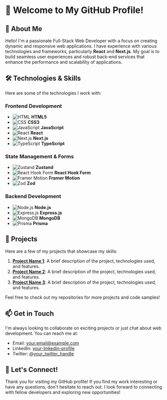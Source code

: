 # 👋 Welcome to My GitHub Profile!

## 🌟 About Me

Hello! I'm a passionate Full-Stack Web Developer with a focus on creating dynamic and responsive web applications. I have experience with various technologies and frameworks, particularly **React** and **Next.js**. My goal is to build seamless user experiences and robust back-end services that enhance the performance and scalability of applications.

## 🛠️ Technologies & Skills

Here are some of the technologies I work with:

### Frontend Development
- ![HTML](https://img.icons8.com/color/48/000000/html-5.png) **HTML5**
- ![CSS](https://img.icons8.com/color/48/000000/css3.png) **CSS3**
- ![JavaScript](https://img.icons8.com/color/48/000000/javascript.png) **JavaScript**
- ![React](https://img.icons8.com/color/48/000000/react-native.png) **React**
- ![Next.js](https://img.icons8.com/color/48/000000/nextjs.png) **Next.js**
- ![TypeScript](https://img.icons8.com/color/48/000000/typescript.png) **TypeScript**

### State Management & Forms
- ![Zustand](https://img.icons8.com/color/48/000000/redux.png) **Zustand**
- ![React Hook Form](https://img.icons8.com/color/48/000000/react.png) **React Hook Form**
- ![Framer Motion](https://img.icons8.com/color/48/000000/motion.png) **Framer Motion**
- ![Zod](https://img.icons8.com/ios/50/000000/checkmark.png) **Zod**

### Backend Development
- ![Node.js](https://img.icons8.com/color/48/000000/nodejs.png) **Node.js**
- ![Express.js](https://img.icons8.com/color/48/000000/express.png) **Express.js**
- ![MongoDB](https://img.icons8.com/color/48/000000/mongodb.png) **MongoDB**
- ![Prisma](https://img.icons8.com/color/48/000000/prisma.png) **Prisma**

## 🚀 Projects

Here are a few of my projects that showcase my skills:

1. **[Project Name 1](#)**: A brief description of the project, technologies used, and features.
2. **[Project Name 2](#)**: A brief description of the project, technologies used, and features.
3. **[Project Name 3](#)**: A brief description of the project, technologies used, and features.

Feel free to check out my repositories for more projects and code samples!

## 📫 Get in Touch

I'm always looking to collaborate on exciting projects or just chat about web development. You can reach me at:

- Email: [your.email@example.com](mailto:your.email@example.com)
- LinkedIn: [your-linkedin-profile](https://www.linkedin.com/in/your-profile)
- Twitter: [@your_twitter_handle](https://twitter.com/your_twitter_handle)

## 🌈 Let's Connect!

Thank you for visiting my GitHub profile! If you find my work interesting or have any questions, don't hesitate to reach out. I look forward to connecting with fellow developers and exploring new opportunities!

